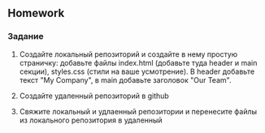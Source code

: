 ## Homework

### Задание

1. Создайте локальный репозиторий и создайте в нему простую страничку: добавьте файлы index.html (добавьте туда header и main секции), styles.css (стили на ваше усмотрение). В header добавьте текст "My Company", в main добавьте заголовок "Our Team".

2. Создайте удаленный репозиторий в github

3. Свяжите локальный и удлаенный репозитории и перенесите файлы из локального репозитория в удаленный
